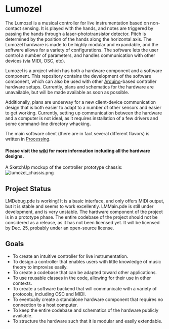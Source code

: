 Lumozel
=======

The Lumozel is a musical controller for live instrumentation based on non-contact sensing. It is played with the hands, and notes are triggered by passing the hands through a laser-phototransistor detector. Pitch is determined by the position of the hands along the horizontal axis. The Lumozel hardware is made to be highly modular and expandable, and the software allows for a variety of configurations. The software lets the user control a number of parameters, and handles communication with other devices (via MIDI, OSC, etc).

Lumozel is a project which has both a hardware component and a software component. This repository contains the development of the software component, which can also be used with other [Arduino](http://www.arduino.cc/)-based controller hardware setups. Currently, plans and schematics for the hardware are unavailable, but will be made available as soon as possible.

Additionally, plans are underway for a new client-device communication design that is both easier to adapt to a number of other sensors and easier to get working. Currently, setting up communication between the hardware and a computer  is not ideal, as it requires installation of a few drivers and some command-line directory whacking.

The main software client (there are in fact several different flavors) is written in [Processing](http://processing.org/).

#### **Please visit the [wiki](http://github.com/ayoungblood/lumozel/wiki) for more information including all the hardware designs.**

A SketchUp mockup of the controller prototype chassis:
![lumozel_chassis.png](https://raw.github.com/wiki/ayoungblood/lumozel/lumozel_chassis.png)

Project Status
------

LMDebug.pde is working! It is a basic interface, and only offers MIDI output, but it is stable and seems to work excellently.
LMMain.pde is still under development, and is very unstable.
The hardware component of the project is in a prototype phase.
The entire codebase of the project should not be considered as a release, as it has not been licensed yet. It will be licensed by Dec. 25, probably under an open-source license.

Goals
-----

* To create an intuitive controller for live instrumentation.
* To design a controller that enables users with little knowledge of music theory to improvise easily.
* To create a codebase that can be adapted toward other applications.
* To use reusable classes in the code, allowing for their use in other contexts.
* To create a software backend that will communicate with a variety of protocols, including OSC and MIDI.
* To eventually create a standalone hardware component that requires no connection to a host computer.
* To keep the entire codebase and schematics of the hardware publicly available.
* To structure the hardware such that it is modular and easily extendable.
